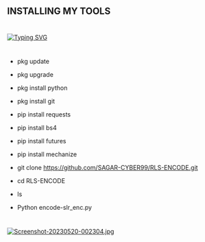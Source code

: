 ## INSTALLING MY TOOLS 
#
[![Typing SVG](https://readme-typing-svg.demolab.com?font=Fira+Code&weight=700&size=30&pause=1000&color=00FF07&width=435&lines=SLR+ENCODE+%F0%9F%98%8D)](https://git.io/typing-svg)
#
- pkg update

- pkg upgrade

- pkg install python

- pkg install git

- pip install requests

- pip install bs4

- pip install futures

- pip install mechanize 

- git clone https://github.com/SAGAR-CYBER99/RLS-ENCODE.git

- cd RLS-ENCODE

- ls

- Python encode-slr_enc.py
#
[![Screenshot-20230520-002304.jpg](https://i.postimg.cc/YCKsLxS1/Screenshot-20230520-002304.jpg)](https://postimg.cc/9rbpvZZM)
